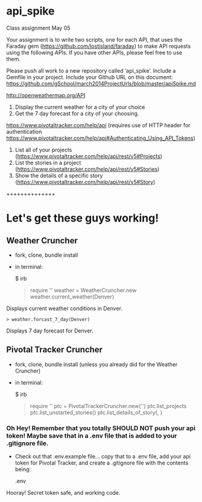 api_spike
=========

Class assignment May 05

Your assignment is to write two scripts, one for each API, that uses the Faraday gem (https://github.com/lostisland/faraday) to make API requests using the following APIs. If you have other APIs, please feel free to use them.

Please push all work to a new repository called ‘api_spike’. Include a Gemfile in your project. Include your Github URL on this document: 
https://github.com/gSchool/march2014ProjectUrls/blob/master/apiSpike.md

http://openweathermap.org/API

1. Display the current weather for a city of your choice
2. Get the 7 day forecast for a city of your choosing.

https://www.pivotaltracker.com/help/api (requires use of HTTP header for authentication https://www.pivotaltracker.com/help/api#Authenticating_Using_API_Tokens)

1. List all of your projects (https://www.pivotaltracker.com/help/api/rest/v5#Projects)
2. List the stories in a project (https://www.pivotaltracker.com/help/api/rest/v5#Stories)
3. Show the details of a specific story (https://www.pivotaltracker.com/help/api/rest/v5#Story)

++++++++++++++

# Let's get these guys working!

## Weather Cruncher

* fork, clone, bundle install
* in terminal:

    $ irb
    > require '<path of weather_cruncher.rb>'
    > weather = WeatherCruncher.new
    > weather.current_weather(Denver)

Displays current weather conditions in Denver.

    > weather.forcast_7_day(Denver)

Displays 7 day forecast for Denver.

## Pivotal Tracker Cruncher

* fork, clone, bundle install (unless you already did for the Weather Cruncher)
* in terminal:

    $ irb
    > require '<path of pivotal_tracker_cruncher.rb>'
    > ptc = PivotalTrackerCruncher.new('<api token>')
    > ptc.list_projects
    > ptc.list_unstarted_stories(<project number>)
    > ptc.list_details_of_story(<project number>, <story number>)

### Oh Hey! Remember that you totally SHOULD NOT push your api token! Maybe save that in a .env file that is added to your .gitignore file.

* Check out that .env.example file... copy that to a .env file, add your api token for Pivotal Tracker, and create a .gitignore file with the contents being:

    .env

Hooray! Secret token safe, and working code.
